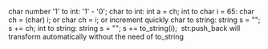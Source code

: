 char number '1' to int:  '1' - '0';
char to int: int a = ch;
int to char i = 65: char ch = (char) i; or char ch =  i; or increment quickly
char to string: string s = ""; s += ch;
int to string: string s = ""; s += to_string(i);
​
str.push_back will transform automatically without the need of to_string